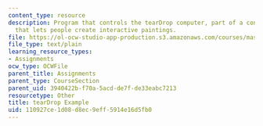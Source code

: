 ```yaml
---
content_type: resource
description: Program that controls the tearDrop computer, part of a construction kit
  that lets people create interactive paintings.
file: https://ol-ocw-studio-app-production.s3.amazonaws.com/courses/mas-714j-technologies-for-creative-learning-fall-2009/110927ce1d08d8ec9eff5914e16d5fb0_tearDropExample.txt
file_type: text/plain
learning_resource_types:
- Assignments
ocw_type: OCWFile
parent_title: Assignments
parent_type: CourseSection
parent_uid: 3940422b-f70a-5acd-de7f-de33eabc7213
resourcetype: Other
title: tearDrop Example
uid: 110927ce-1d08-d8ec-9eff-5914e16d5fb0
---
```

